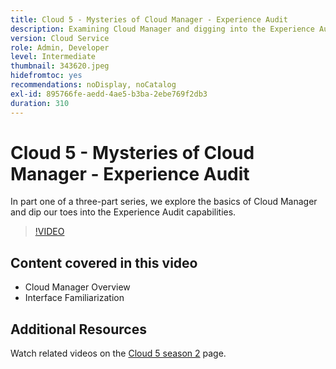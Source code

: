 ```yaml
---
title: Cloud 5 - Mysteries of Cloud Manager - Experience Audit
description: Examining Cloud Manager and digging into the Experience Audit feature
version: Cloud Service
role: Admin, Developer
level: Intermediate
thumbnail: 343620.jpeg
hidefromtoc: yes
recommendations: noDisplay, noCatalog
exl-id: 895766fe-aedd-4ae5-b3ba-2ebe769f2db3
duration: 310
---
```

# Cloud 5 - Mysteries of Cloud Manager - Experience Audit

In part one of a three-part series, we explore the basics of Cloud Manager and dip our toes into the Experience Audit capabilities.

>[!VIDEO](https://video.tv.adobe.com/v/343620?quality=12&learn=on)

## Content covered in this video

+ Cloud Manager Overview
+ Interface Familiarization

## Additional Resources

Watch related videos on the [Cloud 5 season 2](../cloud5-season-2.md) page.
